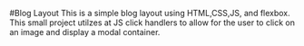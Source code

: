 #Blog Layout
This is a simple blog layout using HTML,CSS,JS, and flexbox. This small project utilzes at JS click handlers to allow for the user to click on an image and display a modal container. 